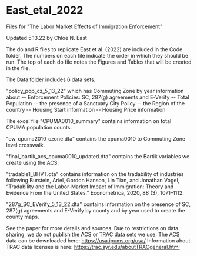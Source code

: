 # East_etal_2022

Files for "The Labor Market Effects of Immigration Enforcement"

Updated 5.13.22 by Chloe N. East

The do and R files to replicate East et al. (2022) are included in the Code folder. The numbers on each file indicate the order in which they should be run. The top of each do file notes the Figures and Tables that will be created in the file.

The Data folder includes 6 data sets. 

"policy_pop_cz_5_13_22" which has Commuting Zone by year information about 
-- Enforcement Policies: SC, 287(g) agreements and E-Verify
-- Total Population 
-- the presence of a Sanctuary City Policy
-- the Region of the country
-- Housing Start information 
-- Housing Price information 

The excel file "CPUMA0010_summary" contains information on total CPUMA population counts. 

"cw_cpuma2010_czone.dta" contains the cpuma0010 to Commuting Zone level crosswalk. 

"final_bartik_acs_cpuma0010_updated.dta" contains the Bartik variables we create using the ACS. 

"tradable1_BHVT.dta" contains information on the tradability of industries following Burstein, Ariel, Gordon Hanson, Lin Tian, and Jonathan Vogel, “Tradability and the Labor-Market Impact of Immigration: Theory and Evidence From the United States,” Econometrica, 2020, 88 (3), 1071–1112.

"287g_SC_EVerify_5_13_22.dta" contains information on the presence of SC, 287(g) agreements and E-Verify by county and by year used to create the county maps. 

See the paper for more details and sources. Due to restrictions on data sharing, we do not publish the ACS or TRAC data sets we use. The ACS data can be downloaded here: https://usa.ipums.org/usa/ Information about TRAC data licenses is here: https://trac.syr.edu/aboutTRACgeneral.html
